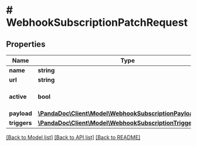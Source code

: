 # # WebhookSubscriptionPatchRequest

## Properties

Name | Type | Description | Notes
------------ | ------------- | ------------- | -------------
**name** | **string** |  | [optional]
**url** | **string** |  | [optional]
**active** | **bool** |  | [optional] [default to true]
**payload** | [**\PandaDoc\Client\Model\WebhookSubscriptionPayloadEnum[]**](WebhookSubscriptionPayloadEnum.md) |  | [optional]
**triggers** | [**\PandaDoc\Client\Model\WebhookSubscriptionTriggerEnum[]**](WebhookSubscriptionTriggerEnum.md) |  | [optional]

[[Back to Model list]](../../README.md#models) [[Back to API list]](../../README.md#endpoints) [[Back to README]](../../README.md)
